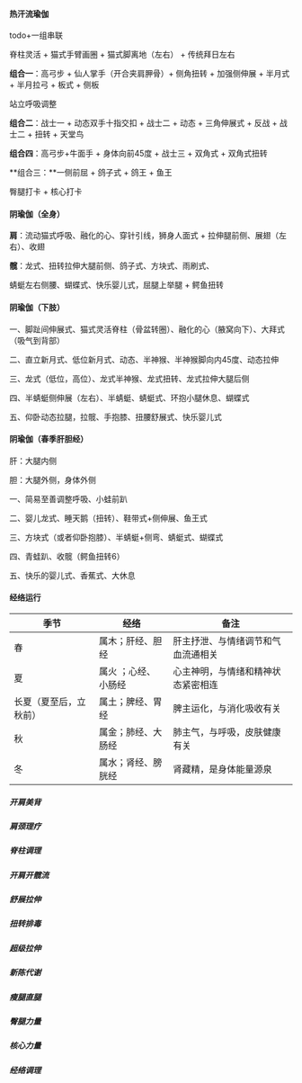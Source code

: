 #### 热汗流瑜伽

todo+一组串联

脊柱灵活  + 猫式手臂画圈 +  猫式脚离地（左右） +  传统拜日左右

**组合一**：高弓步 + 仙人掌手（开合夹肩胛骨）+ 侧角扭转 + 加强侧伸展 + 半月式 + 半月拉弓 + 板式 +  侧板 

站立呼吸调整

**组合二**：战士一 + 动态双手十指交扣 + 战士二 + 动态  +  三角伸展式  +  反战 + 战士二 + 扭转  + 天堂鸟

**组合四**：高弓步+牛面手 + 身体向前45度 + 战士三 + 双角式 + 双角式扭转

**组合三：**一侧前屈 + 鸽子式 + 鸽王 + 鱼王 

臀腿打卡 + 核心打卡



#### 阴瑜伽（全身）

**肩**：流动猫式呼吸、融化的心、穿针引线，狮身人面式 + 拉伸腿前侧、展翅（左右）、收翅

**髋**：龙式、扭转拉伸大腿前侧、鸽子式、方块式、雨刷式、

蜻蜓左右侧腰、蝴蝶式、快乐婴儿式，屈腿上举腿 + 鳄鱼扭转



#### 阴瑜伽（下肢）

一、脚趾间伸展式、猫式灵活脊柱（骨盆转圈）、融化的心（腋窝向下）、大拜式（吸气到背部）

二、直立新月式、低位新月式、动态、半神猴、半神猴脚向内45度、动态拉伸

三、龙式（低位，高位）、龙式半神猴、龙式扭转、龙式拉伸大腿后侧

四、半蜻蜓侧伸展（左右）、半蜻蜓、蜻蜓式、环抱小腿休息、蝴蝶式

五、仰卧动态拉腿，拉髋、手抱膝、扭腰舒展式、快乐婴儿式



#### 阴瑜伽（春季肝胆经）

肝：大腿内侧 

胆：大腿外侧，身体外侧

一、简易至善调整呼吸、小蛙前趴

二、婴儿龙式、睡天鹅（扭转）、鞋带式+侧伸展、鱼王式

三、方块式（或者仰卧抱膝）、半蜻蜓+侧弯、蜻蜓式、蝴蝶式

四、青蛙趴、收髋（鳄鱼扭转6）

五、快乐的婴儿式、香蕉式、大休息



#### 经络运行

| 季节                   | 经络                | 备注                               |
| ---------------------- | ------------------- | ---------------------------------- |
| 春                     | 属木；肝经、胆经    | 肝主抒泄、与情绪调节和气血流通相关 |
| 夏                     | 属火 ；心经、小肠经 | 心主神明，与情绪和精神状态紧密相连 |
| 长夏（夏至后，立秋前） | 属土；脾经、胃经    | 脾主运化，与消化吸收有关           |
| 秋                     | 属金；肺经、大肠经  | 肺主气，与呼吸，皮肤健康有关       |
| 冬                     | 属水；肾经、膀胱经  | 肾藏精，是身体能量源泉             |



##### 开肩美背

##### 肩颈理疗

##### 脊柱调理

##### 开肩开髋流

##### 舒展拉伸

##### 扭转排毒

##### 超级拉伸

##### 新陈代谢

##### 瘦腿直腿

##### 臀腿力量

##### 核心力量

##### 经络调理



